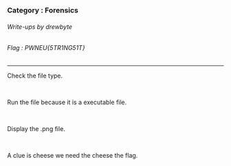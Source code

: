### Category : Forensics
###### Write-ups by drewbyte
###### Flag : PWNEU{5TR1NG51T}
---

Check the file type.



<br>
<img src="https://github.com/drew-byte/pwneu-writeups/blob/main/00x8%20saved%20images/Pasted%20image%2020240321000727.png" alt="">
 <br>
 
 
Run the file because it is a executable file.



<br>
<img src="https://github.com/drew-byte/pwneu-writeups/blob/main/00x8%20saved%20images/Pasted%20image%2020240321001851.png" alt="">
 <br>
 
 
Display the .png file.


<br>
<img src="https://github.com/drew-byte/pwneu-writeups/blob/main/00x8%20saved%20images/Pasted%20image%2020240321000811.png" alt="">
 <br>
 
 
A clue is cheese we need the cheese the flag.


<br>
<img src="https://github.com/drew-byte/pwneu-writeups/blob/main/00x8%20saved%20images/Pasted%20image%2020240321001658.png" alt="">
 <br>
 
 